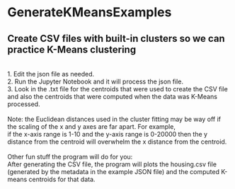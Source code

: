 # GenerateKMeansExamples
<h2>Create CSV files with built-in clusters so we can practice K-Means clustering</h2></br>
1. Edit the json file as needed.</br>
2. Run the Jupyter Notebook and it will process the json file. </br>
3. Look in the .txt file for the centroids that were used to create the CSV file and also the centroids that were computed when the data was K-Means processed.
 </br>
 </br>
 Note: the Euclidean distances used in the cluster fitting may be way off if the scaling of the x and y axes are far apart. For example, </br>
 if the x-axis range is 1-10 and the y-axis range is 0-20000 then the y distance from the centroid will overwhelm the x distance from the centroid.</br>
 </br>
Other fun stuff the program will do for you: </br>
After generating the CSV file, the program will plots the housing.csv file (generated by the metadata in the example JSON file) and the computed K-means centroids for that data.</br>


